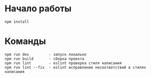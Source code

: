 # Начало работы
```
npm install
```

# Команды
```
npm run dev         - запуск локально
npm run build       - сборка проекта
npm run lint        - eslint проверка стиля написания
npm run lint --fix  - eslint исправление несоответствий в стилях написания
```
